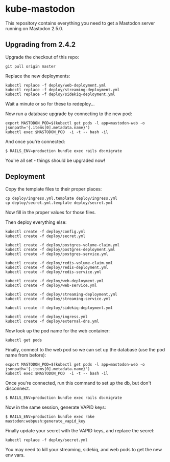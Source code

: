 kube-mastodon
=============

This repository contains everything you need to get a Mastodon server running on Mastodon 2.5.0.


Upgrading from 2.4.2
--------------------

Upgrade the checkout of this repo:

```
git pull origin master
```

Replace the new deployments:

```
kubectl replace -f deploy/web-deployment.yml
kubectl replace -f deploy/streaming-deployment.yml
kubectl replace -f deploy/sidekiq-deployment.yml
```

Wait a minute or so for these to redeploy...

Now run a database upgrade by connecting to the new pod:

```
export MASTODON_POD=$(kubectl get pods -l app=mastodon-web -o jsonpath='{.items[0].metadata.name}')
kubectl exec $MASTODON_POD  -i -t -- bash -il
```

And once you're connected:

```
$ RAILS_ENV=production bundle exec rails db:migrate
```

You're all set - things should be upgraded now!


Deployment
----------

Copy the template files to their proper places:

```
cp deploy/ingress.yml.template deploy/ingress.yml
cp deploy/secret.yml.template deploy/secret.yml
```

Now fill in the proper values for those files.

Then deploy everything else:

```
kubectl create -f deploy/config.yml
kubectl create -f deploy/secret.yml

kubectl create -f deploy/postgres-volume-claim.yml
kubectl create -f deploy/postgres-deployment.yml
kubectl create -f deploy/postgres-service.yml

kubectl create -f deploy/redis-volume-claim.yml
kubectl create -f deploy/redis-deployment.yml
kubectl create -f deploy/redis-service.yml

kubectl create -f deploy/web-deployment.yml
kubectl create -f deploy/web-service.yml

kubectl create -f deploy/streaming-deployment.yml
kubectl create -f deploy/streaming-service.yml

kubectl create -f deploy/sidekiq-deployment.yml

kubectl create -f deploy/ingress.yml
kubectl create -f deploy/external-dns.yml
```

Now look up the pod name for the web container:

```
kubectl get pods
```

Finally, connect to the web pod so we can set up the database
(use the pod name from before):

```
export MASTODON_POD=$(kubectl get pods -l app=mastodon-web -o jsonpath='{.items[0].metadata.name}')
kubectl exec $MASTODON_POD  -i -t -- bash -il
```

Once you're connected, run this command to set up the db,
but don't disconnect.

```
$ RAILS_ENV=production bundle exec rails db:migrate
```

Now in the same session, generate VAPID keys:
```
$ RAILS_ENV=production bundle exec rake mastodon:webpush:generate_vapid_key
```

Finally update your secret with the VAPID keys, and replace the secret:
```
kubectl replace -f deploy/secret.yml
```

You may need to kill your streaming, sidekiq, and web pods to get the new env vars.